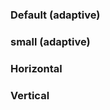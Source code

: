 ### Default (adaptive)
<!-- example(dl-overview) -->

### small (adaptive)
<!-- example(dl-small) -->

### Horizontal
<!-- example(dl-horizontal-overview) -->

### Vertical
<!-- example(dl-vertical-overview) -->
